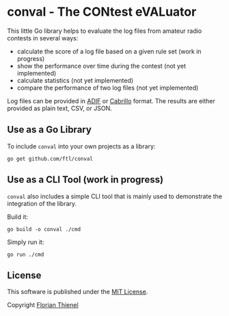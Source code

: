 # conval - The CONtest eVALuator

This little Go library helps to evaluate the log files from amateur radio contests in several ways:

- calculate the score of a log file based on a given rule set (work in progress)
- show the performance over time during the contest (not yet implemented)
- calculate statistics (not yet implemented)
- compare the performance of two log files (not yet implemented)

Log files can be provided in [ADIF](https://www.adif.org/) or [Cabrillo](https://wwrof.org/cabrillo/) format. The results are either provided as plain text, CSV, or JSON.

## Use as a Go Library

To include `conval` into your own projects as a library:

```shell
go get github.com/ftl/conval
```

## Use as a CLI Tool (work in progress)

`conval` also includes a simple CLI tool that is mainly used to demonstrate the integration of the library.

Build it:

```shell
go build -o conval ./cmd
```

Simply run it:

```shell
go run ./cmd
```

## License
This software is published under the [MIT License](https://www.tldrlegal.com/l/mit).

Copyright [Florian Thienel](http://thecodingflow.com/)
